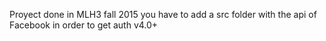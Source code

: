 Proyect done in MLH3 fall 2015
you have to add a src folder with the api of Facebook in order to get auth v4.0+
